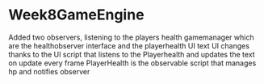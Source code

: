 # Week8GameEngine

Added two observers, listening to the players health gamemanager which are the healthobserver interface and the playerhealth UI text
UI changes thanks to the UI script that listens to the Playerhealth and updates the text on update every frame
PlayerHealth is the observable script that manages hp and notifies observer
